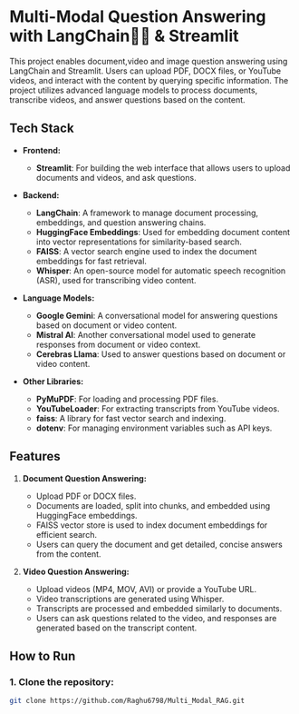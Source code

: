 # Multi-Modal Question Answering with LangChain🦜🔗  & Streamlit

This project enables document,video and image question answering using LangChain and Streamlit. Users can upload PDF, DOCX files, or YouTube videos, and interact with the content by querying specific information. The project utilizes advanced language models to process documents, transcribe videos, and answer questions based on the content.

## Tech Stack

- **Frontend:**
  - **Streamlit**: For building the web interface that allows users to upload documents and videos, and ask questions.
  
- **Backend:**
  - **LangChain**: A framework to manage document processing, embeddings, and question answering chains.
  - **HuggingFace Embeddings**: Used for embedding document content into vector representations for similarity-based search.
  - **FAISS**: A vector search engine used to index the document embeddings for fast retrieval.
  - **Whisper**: An open-source model for automatic speech recognition (ASR), used for transcribing video content.
  
- **Language Models:**
  - **Google Gemini**: A conversational model for answering questions based on document or video content.
  - **Mistral AI**: Another conversational model used to generate responses from document or video context.
  - **Cerebras Llama**: Used to answer questions based on document or video content.
  
- **Other Libraries:**
  - **PyMuPDF**: For loading and processing PDF files.
  - **YouTubeLoader**: For extracting transcripts from YouTube videos.
  - **faiss**: A library for fast vector search and indexing.
  - **dotenv**: For managing environment variables such as API keys.

## Features

1. **Document Question Answering:**
   - Upload PDF or DOCX files.
   - Documents are loaded, split into chunks, and embedded using HuggingFace embeddings.
   - FAISS vector store is used to index document embeddings for efficient search.
   - Users can query the document and get detailed, concise answers from the content.

2. **Video Question Answering:**
   - Upload videos (MP4, MOV, AVI) or provide a YouTube URL.
   - Video transcriptions are generated using Whisper.
   - Transcripts are processed and embedded similarly to documents.
   - Users can ask questions related to the video, and responses are generated based on the transcript content.

## How to Run

### 1. Clone the repository:
```bash
git clone https://github.com/Raghu6798/Multi_Modal_RAG.git

```
